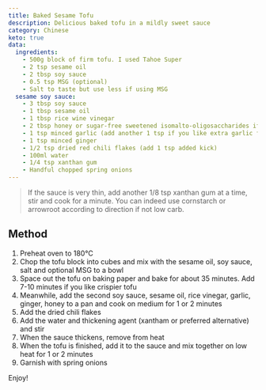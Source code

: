 ```yaml
---
title: Baked Sesame Tofu
description: Delicious baked tofu in a mildly sweet sauce
category: Chinese
keto: true
data:
  ingredients:
    - 500g block of firm tofu. I used Tahoe Super
    - 2 tsp sesame oil
    - 2 tbsp soy sauce
    - 0.5 tsp MSG (optional)
    - Salt to taste but use less if using MSG
  sesame soy sauce:
    - 3 tbsp soy sauce
    - 1 tbsp sesame oil
    - 1 tbsp rice wine vinegar
    - 2 tbsp honey or sugar-free sweetened isomalto-oligosaccharides if low carb
    - 1 tsp minced garlic (add another 1 tsp if you like extra garlic flavour)
    - 1 tsp minced ginger
    - 1/2 tsp dried red chili flakes (add 1 tsp added kick)
    - 100ml water
    - 1/4 tsp xanthan gum
    - Handful chopped spring onions
---
```


> If the sauce is very thin, add another 1/8 tsp xanthan gum at a time, stir and
> cook for a minute. You can indeed use cornstarch or arrowroot according to
> direction if not low carb.

## Method

1. Preheat oven to 180°C
2. Chop the tofu block into cubes and mix with the sesame oil, soy sauce, salt
   and optional MSG to a bowl
3. Space out the tofu on baking paper and bake for about 35 minutes. Add 7-10
   minutes if you like crispier tofu
4. Meanwhile, add the second soy sauce, sesame oil, rice vinegar, garlic,
   ginger, honey to a pan and cook on medium for 1 or 2 minutes
5. Add the dried chili flakes
6. Add the water and thickening agent (xantham or preferred alternative) and
   stir
7. When the sauce thickens, remove from heat
8. When the tofu is finished, add it to the sauce and mix together on low heat
   for 1 or 2 minutes
9. Garnish with spring onions

Enjoy!

